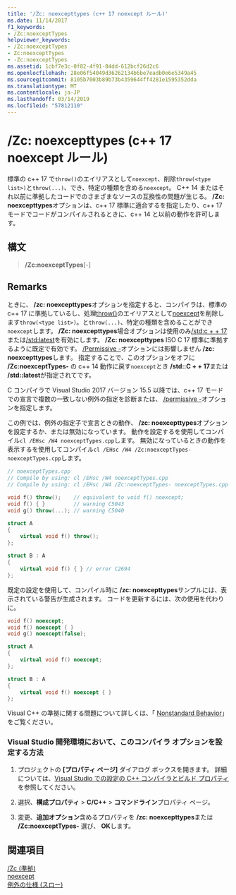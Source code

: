 ```yaml
---
title: '/Zc: noexcepttypes (c++ 17 noexcept ルール)'
ms.date: 11/14/2017
f1_keywords:
- /Zc:noexceptTypes
helpviewer_keywords:
- /Zc:noexceptTypes
- Zc:noexceptTypes
- -Zc:noexceptTypes
ms.assetid: 1cbf7e3c-0f82-4f91-84dd-612bcf26d2c6
ms.openlocfilehash: 28e06f54049d36262134b6be7eadb0e6e5349a45
ms.sourcegitcommit: 8105b7003b89b73b4359644ff4281e1595352dda
ms.translationtype: MT
ms.contentlocale: ja-JP
ms.lasthandoff: 03/14/2019
ms.locfileid: "57812110"
---
```

# <a name="zcnoexcepttypes-c17-noexcept-rules"></a>/Zc: noexcepttypes (c++ 17 noexcept ルール)

標準の c++ 17 で`throw()`のエイリアスとして`noexcept`、削除`throw(<type list>)`と`throw(...)`、でき、特定の種類を含める`noexcept`。 C++ 14 またはそれ以前に準拠したコードでのさまざまなソースの互換性の問題が生じる。 **/Zc: noexcepttypes**オプションは、c++ 17 標準に適合するを指定したり、c++ 17 モードでコードがコンパイルされるときに、c++ 14 と以前の動作を許可します。

## <a name="syntax"></a>構文

> **/Zc:noexceptTypes**[-]

## <a name="remarks"></a>Remarks

ときに、 **/zc: noexcepttypes**オプションを指定すると、コンパイラは、標準の c++ 17 に準拠しているし、処理[throw()](../../cpp/exception-specifications-throw-cpp.md)のエイリアスとして[noexcept](../../cpp/noexcept-cpp.md)を削除します`throw(<type list>)`。と`throw(...)`、特定の種類を含めることができ`noexcept`します。 **/Zc: noexcepttypes**場合オプションは使用のみ[/std:c + + 17](std-specify-language-standard-version.md)または[/std:latest](std-specify-language-standard-version.md)を有効にします。 **/Zc: noexcepttypes** ISO C 17 標準に準拠するように既定で有効です。 [/Permissive -](permissive-standards-conformance.md)オプションには影響しません **/zc: noexcepttypes**します。 指定することで、このオプションをオフに **/Zc:noexceptTypes-** の c++ 14 動作に戻す`noexcept`とき **/std::C + + 17**または **/std::latest**が指定されてです。

C コンパイラで Visual Studio 2017 バージョン 15.5 以降では、c++ 17 モードでの宣言で複数の一致しない例外の指定を診断または、 [/permissive -](permissive-standards-conformance.md)オプションを指定します。

この例では、例外の指定子で宣言ときの動作、 **/zc: noexcepttypes**オプションを設定するか、または無効になっています。 動作を設定するを使用してコンパイル`cl /EHsc /W4 noexceptTypes.cpp`します。 無効になっているときの動作を表示するを使用してコンパイル`cl /EHsc /W4 /Zc:noexceptTypes- noexceptTypes.cpp`します。

```cpp
// noexceptTypes.cpp
// Compile by using: cl /EHsc /W4 noexceptTypes.cpp
// Compile by using: cl /EHsc /W4 /Zc:noexceptTypes- noexceptTypes.cpp

void f() throw();    // equivalent to void f() noexcept;
void f() { }         // warning C5043
void g() throw(...); // warning C5040

struct A
{
    virtual void f() throw();
};

struct B : A
{
    virtual void f() { } // error C2694
};
```

既定の設定を使用して、コンパイル時に **/zc: noexcepttypes**サンプルには、表示されている警告が生成されます。 コードを更新するには、次の使用を代わりに。

```cpp
void f() noexcept;
void f() noexcept { }
void g() noexcept(false);

struct A
{
    virtual void f() noexcept;
};

struct B : A
{
    virtual void f() noexcept { }
};
```

Visual C++ の準拠に関する問題について詳しくは、「 [Nonstandard Behavior](../../cpp/nonstandard-behavior.md)」をご覧ください。

### <a name="to-set-this-compiler-option-in-the-visual-studio-development-environment"></a>Visual Studio 開発環境において、このコンパイラ オプションを設定する方法

1. プロジェクトの **[プロパティ ページ]** ダイアログ ボックスを開きます。 詳細については、[Visual Studio での設定の C++ コンパイラとビルド プロパティ](../working-with-project-properties.md)を参照してください。

1. 選択、**構成プロパティ** > **C/C++** > **コマンドライン**プロパティ ページ。

1. 変更、**追加オプション**含めるプロパティを **/zc: noexcepttypes**または **/Zc:noexceptTypes-** 選び、 **OK**します。

## <a name="see-also"></a>関連項目

[/Zc (準拠)](zc-conformance.md)<br/>
[noexcept](../../cpp/noexcept-cpp.md)<br/>
[例外の仕様 (スロー)](../../cpp/exception-specifications-throw-cpp.md)
